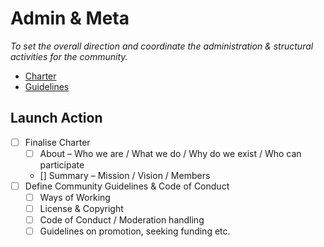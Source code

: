 
# Admin & Meta

_To set the overall direction and coordinate the administration & structural activities for the community._

- [Charter](charter.md)
- [Guidelines](guidelines.md)  

## Launch Action

* [ ] Finalise Charter  
    * [ ] About – Who we are / What we do / Why do we exist / Who can participate  
    * [] Summary –  Mission / Vision / Members   
* [ ] Define Community Guidelines & Code of Conduct  
    * [ ] Ways of Working  
    * [ ] License & Copyright  
    * [ ] Code of Conduct /  Moderation handling  
    * [ ] Guidelines  on promotion, seeking funding etc. 
